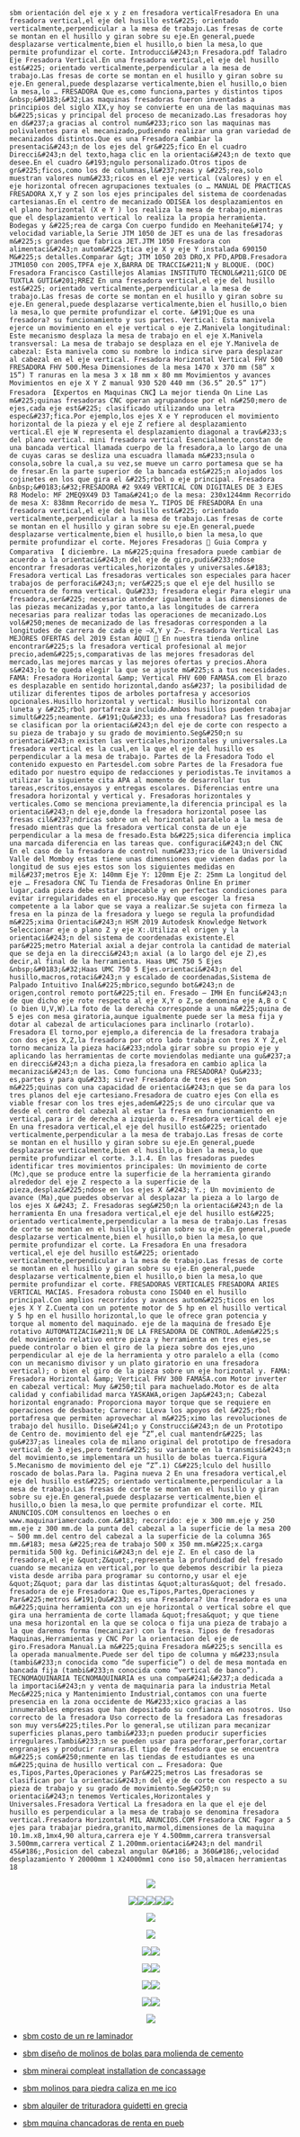 
```
sbm orientación del eje x y z en fresadora verticalFresadora En una fresadora vertical,el eje del husillo est&#225; orientado verticalmente,perpendicular a la mesa de trabajo.Las fresas de corte se montan en el husillo y giran sobre su eje.En general,puede desplazarse verticalmente,bien el husillo,o bien la mesa,lo que permite profundizar el corte. Introducci&#243;n Fresadora.pdf Taladro Eje Fresadora Vertical.En una fresadora vertical,el eje del husillo est&#225; orientado verticalmente,perpendicular a la mesa de trabajo.Las fresas de corte se montan en el husillo y giran sobre su eje.En general,puede desplazarse verticalmente,bien el husillo,o bien la mesa,lo … FRESADORA Que es,como funciona,partes y distintos tipos &nbsp;&#0183;&#32;Las maquinas fresadoras fueron inventadas a principios del siglo XIX,y hoy se convierte en una de las maquinas mas b&#225;sicas y principal del proceso de mecanizado.Las fresadoras hoy en d&#237;a gracias al control num&#233;rico son las maquinas mas polivalentes para el mecanizado,pudiendo realizar una gran variedad de mecanizados distintos.Que es una Fresadora Cambiar la presentaci&#243;n de los ejes del gr&#225;fico En el cuadro Direcci&#243;n del texto,haga clic en la orientaci&#243;n de texto que desee.En el cuadro &#193;ngulo personalizado.Otros tipos de gr&#225;ficos,como los de columnas,l&#237;neas y &#225;rea,solo muestran valores num&#233;ricos en el eje vertical (valores) y en el eje horizontal ofrecen agrupaciones textuales (o … MANUAL DE PRACTICAS FRESADORA X,Y y Z son los ejes principales del sistema de coordenadas cartesianas.En el centro de mecanizado ODISEA los desplazamientos en el plano horizontal (X e Y ) los realiza la mesa de trabajo,mientras que el desplazamiento vertical lo realiza la propia herramienta. Bodegas y &#225;rea de carga Con cuerpo fundido en Meehanite&#174; y velocidad variable,la Serie JTM 1050 de JET es una de las fresadoras m&#225;s grandes que fabrica JET.JTM 1050 Fresadora con alimentaci&#243;n autom&#225;tica eje X y eje Y instalada 690150 M&#225;s detalles.Comparar &gt; JTM 1050 203 DRO,X PFD,APDB.Fresadora JTM1050 con 200S,TPFA eje X,BARRA DE TRACCI&#211;N y BLOQUE. (DOC) Fresadora Francisco Castillejos Alamias INSTITUTO TECNOL&#211;GICO DE TUXTLA GUTI&#201;RREZ En una fresadora vertical,el eje del husillo est&#225; orientado verticalmente,perpendicular a la mesa de trabajo.Las fresas de corte se montan en el husillo y giran sobre su eje.En general,puede desplazarse verticalmente,bien el husillo,o bien la mesa,lo que permite profundizar el corte. &#191;Que es una fresadora? su funcionamiento y sus partes. Vertical: Esta manivela ejerce un movimiento en el eje vertical o eje Z.Manivela longitudinal: Este mecanismo desplaza la mesa de trabajo en el eje X.Manivela transversal: La mesa de trabajo se desplaza en el eje Y.Manivela de cabezal: Esta manivela como su nombre lo indica sirve para desplazar al cabezal en el eje vertical. Fresadora Horizontal Vertical FHV 500 FRESADORA FHV 500.Mesa Dimensiones de la mesa 1470 x 370 mm (58” x 15”) T ranuras en la mesa 3 x 18 mm x 80 mm Movimientos y avances Movimientos en eje X Y Z manual 930 520 440 mm (36.5” 20.5” 17”) Fresadora 【Expertos en Maquinas CNC】La mejor tienda On Line Las m&#225;quinas fresadoras CNC operan agrupandose por el n&#250;mero de ejes,cada eje est&#225; clasificado utilizando una letra espec&#237;fica.Por ejemplo,los ejes X e Y reproducen el movimiento horizontal de la pieza y el eje Z refiere al desplazamiento vertical.El eje W representa el desplazamiento diagonal a trav&#233;s del plano vertical. mini fresadora vertical Esencialmente,constan de una bancada vertical llamada cuerpo de la fresadora,a lo largo de una de cuyas caras se desliza una escuadra llamada m&#233;nsula o consola,sobre la cual,a su vez,se mueve un carro portamesa que se ha de fresar.En la parte superior de la bancada est&#225;n alojados los cojinetes en los que gira el &#225;rbol o eje principal. Fresadora &nbsp;&#0183;&#32;FRESADORA #2 9X49 VERTICAL CON DIGITALES DE 3 EJES R8 Modelo: MF 2MEQ9X49 D3 Tama&#241;o de la mesa: 230x1244mm Recorrido de mesa X: 838mm Recorrido de mesa Y… TIPOS DE FRESADORA En una fresadora vertical,el eje del husillo est&#225; orientado verticalmente,perpendicular a la mesa de trabajo.Las fresas de corte se montan en el husillo y giran sobre su eje.En general,puede desplazarse verticalmente,bien el husillo,o bien la mesa,lo que permite profundizar el corte. Mejores Fresadoras 🥇 Guia Compra y Comparativa 【 diciembre. La m&#225;quina fresadora puede cambiar de acuerdo a la orientaci&#243;n del eje de giro,pudi&#233;ndose encontrar fresadoras verticales,horizontales y universales.&#183; Fresadora vertical Las fresadoras verticales son especiales para hacer trabajos de perforaci&#243;n; ver&#225;s que el eje del husillo se encuentra de forma vertical. Qu&#233; fresadora elegir Para elegir una fresadora,ser&#225; necesario atender igualmente a las dimensiones de las piezas mecanizadas y,por tanto,a las longitudes de carrera necesarias para realizar todas las operaciones de mecanizado.Los vol&#250;menes de mecanizado de las fresadoras corresponden a la longitudes de carrera de cada eje —X,Y y Z—. Fresadora Vertical Las MEJORES OFERTAS del 2019 Estan AQUI 🥇 En nuestra tienda online encontrar&#225;s la fresadora vertical profesional al mejor precio,adem&#225;s,comparativas de las mejores fresadoras del mercado,las mejores marcas y las mejores ofertas y precios.Ahora s&#243;lo te queda elegir la que se ajuste m&#225;s a tus necesidades. FAMA: Fresadora Horizontal &amp; Vertical FHV 600 FAMASA.com El brazo es desplazable en sentido horizontal,dando as&#237; la posibilidad de utilizar diferentes tipos de arboles portafresa y accesorios opcionales.Husillo horizontal y vertical: Husillo horizontal con luneta y &#225;rbol portafreza incluido.Ambos husillos pueden trabajar simult&#225;neamente. &#191;Qu&#233; es una fresadora? Las fresadoras se clasifican por la orientaci&#243;n del eje de corte con respecto a su pieza de trabajo y su grado de movimiento.Seg&#250;n su orientaci&#243;n existen las verticales,horizontales y universales.La fresadora vertical es la cual,en la que el eje del husillo es perpendicular a la mesa de trabajo. Partes de la Fresadora Todo el contenido expuesto en Partesdel.com sobre Partes de la Fresadora fue editado por nuestro equipo de redacciones y periodistas.Te invitamos a utilizar la siguiente cita APA al momento de desarrollar tus tareas,escritos,ensayos y entregas escolares. Diferencias entre una fresadora horizontal y vertical y. Fresadoras horizontales y verticales.Como se menciona previamente,la diferencia principal es la orientaci&#243;n del eje,donde la fresadora horizontal posee las fresas cil&#237;ndricas sobre un el horizontal paralelo a la mesa de fresado mientras que la fresadora vertical consta de un eje perpendicular a la mesa de fresado.Esta b&#225;sica diferencia implica una marcada diferencia en las tareas que. configuraci&#243;n del CNC En el caso de la fresadora de control num&#233;rico de la Universidad Valle del Momboy estas tiene unas dimensiones que vienen dadas por la longitud de sus ejes estos son los siguientes medidas en mil&#237;metros Eje X: 140mm Eje Y: 120mm Eje Z: 25mm La longitud del eje … Fresadora CNC Tu Tienda de Fresadoras Online En primer lugar,cada pieza debe estar impecable y en perfectas condiciones para evitar irregularidades en el proceso.Hay que escoger la fresa competente a la labor que se vaya a realizar.Se sujeta con firmeza la fresa en la pinza de la fresadora y luego se regula la profundidad m&#225;xima Orientaci&#243;n HSM 2019 Autodesk Knowledge Network Seleccionar eje o plano Z y eje X:.Utiliza el origen y la orientaci&#243;n del sistema de coordenadas existente.El par&#225;metro Material axial a dejar controla la cantidad de material que se deja en la direcci&#243;n axial (a lo largo del eje Z),es decir,al final de la herramienta. Haas UMC 750 5 Ejes &nbsp;&#0183;&#32;Haas UMC 750 5 Ejes.orientaci&#243;n del husillo,macros,rotaci&#243;n y escalado de coordenadas,Sistema de Palpado Intuitivo Inal&#225;mbrico,segundo bot&#243;n de origen,control remoto port&#225;til en. Fresado — IMH En funci&#243;n de que dicho eje rote respecto al eje X,Y o Z,se denomina eje A,B o C (o bien U,V,W).La foto de la derecha corresponde a una m&#225;quina de 5 ejes con mesa giratoria,aunque igualmente puede ser la mesa fija y dotar al cabezal de articulaciones para inclinarlo (rotarlo). Fresadora El torno,por ejemplo,a diferencia de la fresadora trabaja con dos ejes X,Z,la fresadora por otro lado trabaja con tres X Y Z,el torno mecaniza la pieza haci&#233;ndola girar sobre su propio eje y aplicando las herramientas de corte moviendolas mediante una gu&#237;a en direcci&#243;n a dicha pieza,la fresadora en cambio aplica la mecanizaci&#243;n de las. Como funciona una FRESADORA? Qu&#233; es,partes y para qu&#233; sirve? Fresadora de tres ejes Son m&#225;quinas con una capacidad de orientaci&#243;n que se da para los tres planos del eje cartesiano.Fresadora de cuatro ejes Con ella es viable fresar con los tres ejes,adem&#225;s de uno circular que va desde el centro del cabezal al estar la fresa en funcionamiento en vertical,para ir de derecha a izquierda o. Fresadora vertical del eje En una fresadora vertical,el eje del husillo est&#225; orientado verticalmente,perpendicular a la mesa de trabajo.Las fresas de corte se montan en el husillo y giran sobre su eje.En general,puede desplazarse verticalmente,bien el husillo,o bien la mesa,lo que permite profundizar el corte. 3.1.4. En las fresadoras puedes identificar tres movimientos principales: Un movimiento de corte (Mc),que se produce entre la superficie de la herramienta girando alrededor del eje Z respecto a la superficie de la pieza,desplaz&#225;ndose en los ejes X &#243; Y.; Un movimiento de avance (Ma),que puedes observar al desplazar la pieza a lo largo de los ejes X &#243; Z. Fresadoras seg&#250;n la orientaci&#243;n de la herramienta En una fresadora vertical,el eje del husillo est&#225; orientado verticalmente,perpendicular a la mesa de trabajo.Las fresas de corte se montan en el husillo y giran sobre su eje.En general,puede desplazarse verticalmente,bien el husillo,o bien la mesa,lo que permite profundizar el corte. La Fresadora En una fresadora vertical,el eje del husillo est&#225; orientado verticalmente,perpendicular a la mesa de trabajo.Las fresas de corte se montan en el husillo y giran sobre su eje.En general,puede desplazarse verticalmente,bien el husillo,o bien la mesa,lo que permite profundizar el corte. FRESADORAS VERTICALES FRESADORA ARIES VERTICAL MACIAS. Fresadora robusta cono ISO40 en el husillo principal.Con amplios recorridos y avances autom&#225;ticos en los ejes X Y Z.Cuenta con un potente motor de 5 hp en el husillo vertical y 5 hp en el husillo horizontal,lo que le ofrece gran potencia y torque al momento del maquinado. eje de la maquina de fresado Eje rotativo AUTOMATIZACI&#211;N DE LA FRESADORA DE CONTROL.Adem&#225;s del movimiento relativo entre pieza y herramienta en tres ejes,se puede controlar o bien el giro de la pieza sobre dos ejes,uno perpendicular al eje de la herramienta y otro paralelo a ella (como con un mecanismo divisor y un plato giratorio en una fresadora vertical); o bien el giro de la pieza sobre un eje horizontal y. FAMA: Fresadora Horizontal &amp; Vertical FHV 300 FAMASA.com Motor inverter en cabezal vertical: Muy &#250;til para machuelado.Motor es de alta calidad y confiabilidad marca YASKAWA,origen Jap&#243;n; Cabezal horizontal engranado: Proporciona mayor torque que se requiere en operaciones de desbaste; Carnero: LLeva los apoyos del &#225;rbol portafresa que permiten aprovechar al m&#225;ximo las revoluciones de trabajo del husillo. Dise&#241;o y Construcci&#243;n de un Prototipo de Centro de. movimiento del eje “Z”,el cual mantendr&#225; las gu&#237;as lineales cola de milano original del prototipo de fresadora vertical de 3 ejes,pero tendr&#225; su variante en la transmisi&#243;n del movimiento,se implementara un husillo de bolas tuerca.Figura 5.Mecanismo de movimiento del eje “Z”.1) C&#225;lculo del husillo roscado de bolas.Para la. Pagina nueva 2 En una fresadora vertical,el eje del husillo est&#225; orientado verticalmente,perpendicular a la mesa de trabajo.Las fresas de corte se montan en el husillo y giran sobre su eje.En general,puede desplazarse verticalmente,bien el husillo,o bien la mesa,lo que permite profundizar el corte. MIL ANUNCIOS.COM consultenos en loeches o en www.maquinariamercado.com.&#183; recorrido: eje x 300 mm.eje y 250 mm.eje z 300 mm.de la punta del cabezal a la superficie de la mesa 200 ~ 500 mm.del centro del cabezal a la superficie de la columna 365 mm.&#183; mesa &#225;rea de trabajo 500 x 350 mm.m&#225;x.carga permitida 500 kg. Definici&#243;n del eje Z. En el caso de la fresadora,el eje &quot;Z&quot;,representa la profundidad del fresado cuando se mecaniza en vertical,por lo que debemos describir la pieza vista desde arriba para programar su contorno,y usar el eje &quot;Z&quot; para dar las distintas &quot;alturas&quot; del fresado. fresadora de eje Fresadora: Que es,Tipos,Partes,Operaciones y Par&#225;metros &#191;Qu&#233; es una Fresadora? Una fresadora es una m&#225;quina herramienta con un eje horizontal o vertical sobre el que gira una herramienta de corte llamada &quot;fresa&quot; y que tiene una mesa horizontal en la que se coloca o fija una pieza de trabajo a la que daremos forma (mecanizar) con la fresa. Tipos de fresadoras Maquinas,Herramientas y CNC Por la orientacion del eje de giro.Fresadora Manual.La m&#225;quina Fresadora m&#225;s sencilla es la operada manualmente.Puede ser del tipo de columna y m&#233;nsula (tambi&#233;n conocida como “de superficie”) o del de mesa montada en bancada fija (tambi&#233;n conocida como “vertical de banco”). TECNOMAQUINARIA TECNOMAQUINARIA es una compa&#241;&#237;a dedicada a la importaci&#243;n y venta de maquinaria para la industria Metal Mec&#225;nica y Mantenimiento Industrial,contamos con una fuerte presencia en la zona occidente de M&#233;xico gracias a las innumerables empresas que han depositado su confianza en nosotros. Uso correcto de la fresadora Uso correcto de la fresadora Las fresadoras son muy vers&#225;tiles.Por lo general,se utilizan para mecanizar superficies planas,pero tambi&#233;n pueden producir superficies irregulares.Tambi&#233;n se pueden usar para perforar,perforar,cortar engranajes y producir ranuras.El tipo de fresadora que se encuentra m&#225;s com&#250;nmente en las tiendas de estudiantes es una m&#225;quina de husillo vertical con … Fresadora: Que es,Tipos,Partes,Operaciones y Par&#225;metros Las fresadoras se clasifican por la orientaci&#243;n del eje de corte con respecto a su pieza de trabajo y su grado de movimiento.Seg&#250;n su orientaci&#243;n tenemos Verticales,Horizontales y Universales.Fresadora Vertical La fresadora en la que el eje del husillo es perpendicular a la mesa de trabajo se denomina fresadora vertical.Fresadora Horizontal MIL ANUNCIOS.COM Fresadora CNC Fagor a 5 ejes para trabajar piedra,granito,marmol,dimensiones de la maquina 10.1m.x8,1mx4,90 altura,carrera eje Y 4.500mm,carrera transversal 3.500mm,carrera vertical Z 1.200mm.orientaci&#243;n del mandril 45&#186;,Posicion del cabezal angular 0&#186; a 360&#186;,velocidad desplazamiento Y 20000mm 1 X24000mm1 cono iso 50,almacen herramientas 18 
```

<div align="center">

<a href="https://es-crusher.shibang-china.com/github&k=sbm+orientaci%C3%B3n+del+eje+x+y+z+en+fresadora+vertical"><img src="https://static.shibang-china.com/es/crusher/logo.jpg"></a>

<a href="https://es-crusher.shibang-china.com/github&k=sbm+orientaci%C3%B3n+del+eje+x+y+z+en+fresadora+vertical"><img src="https://static.shibang-china.com/es/crusher/index.jpg"></a><a href="https://es-crusher.shibang-china.com/material.htmlgithub&k=sbm+orientaci%C3%B3n+del+eje+x+y+z+en+fresadora+vertical"><img src="https://static.shibang-china.com/es/crusher/material.jpg"></a><a href="https://es-crusher.shibang-china.com/application.htmlgithub&k=sbm+orientaci%C3%B3n+del+eje+x+y+z+en+fresadora+vertical"><img src="https://static.shibang-china.com/es/crusher/application.jpg"></a><a href="https://es-crusher.shibang-china.com/aboutus.htmlgithub&k=sbm+orientaci%C3%B3n+del+eje+x+y+z+en+fresadora+vertical"><img src="https://static.shibang-china.com/es/crusher/aboutus.jpg"></a><a href="https://es-crusher.shibang-china.com/contact.htmlgithub&k=sbm+orientaci%C3%B3n+del+eje+x+y+z+en+fresadora+vertical"><img src="https://static.shibang-china.com/es/crusher/contact.jpg"></a>

<a href="https://es-crusher.shibang-china.com/github&k=sbm+orientaci%C3%B3n+del+eje+x+y+z+en+fresadora+vertical"><img src="https://static.shibang-china.com/es/crusher/banner.jpg"></a>

<a href="https://swt.shibang-china.com/github&k=sbm+orientaci%C3%B3n+del+eje+x+y+z+en+fresadora+vertical"><img src="https://static.shibang-china.com/es/crusher/text.jpg"></a>

<a href="https://swt.shibang-china.com/github&k=sbm+orientaci%C3%B3n+del+eje+x+y+z+en+fresadora+vertical"><img src="https://static.shibang-china.com/es/crusher/chat.jpg"></a><a href="https://es-crusher.shibang-china.com/contact.htmlgithub&k=sbm+orientaci%C3%B3n+del+eje+x+y+z+en+fresadora+vertical"><img src="https://static.shibang-china.com/es/crusher/message.jpg"></a>

<a href="https://es-crusher.shibang-china.com/products/pe.htmlgithub&k=sbm+orientaci%C3%B3n+del+eje+x+y+z+en+fresadora+vertical"><img src="https://static.shibang-china.com/es/crusher/pe.jpg"></a><a href="https://es-crusher.shibang-china.com/products/pf.htmlgithub&k=sbm+orientaci%C3%B3n+del+eje+x+y+z+en+fresadora+vertical"><img src="https://static.shibang-china.com/es/crusher/pf.jpg"></a>

<a href="https://es-crusher.shibang-china.com/products/hpt.htmlgithub&k=sbm+orientaci%C3%B3n+del+eje+x+y+z+en+fresadora+vertical"><img src="https://static.shibang-china.com/es/crusher/hpt.jpg"></a><a href="https://es-crusher.shibang-china.com/products/vsi.htmlgithub&k=sbm+orientaci%C3%B3n+del+eje+x+y+z+en+fresadora+vertical"><img src="https://static.shibang-china.com/es/crusher/vsi.jpg"></a>

<a href="https://es-crusher.shibang-china.com/products/klv.htmlgithub&k=sbm+orientaci%C3%B3n+del+eje+x+y+z+en+fresadora+vertical"><img src="https://static.shibang-china.com/es/crusher/klv.jpg"></a><a href="https://es-crusher.shibang-china.com/products/portable.htmlgithub&k=sbm+orientaci%C3%B3n+del+eje+x+y+z+en+fresadora+vertical"><img src="https://static.shibang-china.com/es/crusher/portable.jpg"></a>

<a href="https://swt.shibang-china.com/github&k=sbm+orientaci%C3%B3n+del+eje+x+y+z+en+fresadora+vertical"><img src="https://static.shibang-china.com/es/crusher/case.jpg"></a>

</div>


* [sbm costo de un re laminador](sbm%20costo%20de%20un%20re%20laminador.md)

* [sbm diseño de molinos de bolas para molienda de cemento](sbm%20dise%C3%B1o%20de%20molinos%20de%20bolas%20para%20molienda%20de%20cemento.md)

* [sbm minerai compleat installation de concassage](sbm%20minerai%20compleat%20installation%20de%20concassage.md)

* [sbm molinos para piedra caliza en me ico](sbm%20molinos%20para%20piedra%20caliza%20en%20me%20ico.md)

* [sbm alquiler de trituradora guidetti en grecia](sbm%20alquiler%20de%20trituradora%20guidetti%20en%20grecia.md)

* [sbm mquina chancadoras de renta en pueb](sbm%20mquina%20chancadoras%20de%20renta%20en%20pueb.md)
